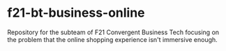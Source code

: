 # f21-bt-business-online
Repository for the subteam of F21 Convergent Business Tech focusing on the problem that the online shopping experience isn't immersive enough.
